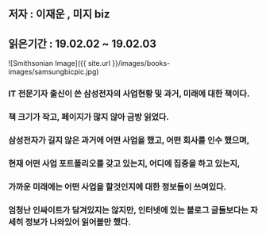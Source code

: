 ## 저자 : 이재운 , 미지 biz

## 읽은기간 : 19.02.02 ~ 19.02.03

![Smithsonian Image]({{ site.url }}/images/books-images/samsungbicpic.jpg)

### IT 전문기자 출신이 쓴 삼성전자의 사업현황 및 과거, 미래에 대한 책이다.

### 책 크기가 작고, 페이지가 많지 않아 금방 읽었다.

### 삼성전자가 길지 않은 과거에 어떤 사업을 했고, 어떤 회사를 인수 했으며,

### 현재 어떤 사업 포트폴리오를 갖고 있는지, 어디에 집중을 하고 있는지,

### 가까운 미래에는 어떤 사업을 할것인지에 대한 정보들이 쓰여있다.

### 엄청난 인싸이트가 담겨있지는 않지만, 인터넷에 있는 블로그 글들보다는 자세히 정보가 나와있어 읽어볼만 했다.

